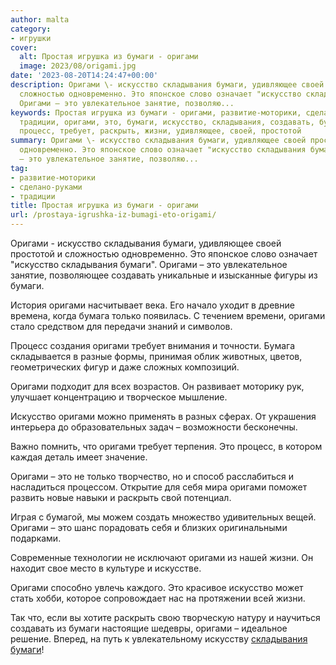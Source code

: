 ```yaml
---
author: malta
category:
- игрушки
cover:
  alt: Простая игрушка из бумаги - оригами
  image: 2023/08/origami.jpg
date: '2023-08-20T14:24:47+00:00'
description: Оригами \- искусство складывания бумаги, удивляющее своей простотой и
  сложностью одновременно. Это японское слово означает "искусство складывания бумаги".
  Оригами – это увлекательное занятие, позволяю...
keywords: Простая игрушка из бумаги - оригами, развитие-моторики, сделано-руками,
  традиции, оригами, это, бумаги, искусство, складывания, создавать, бумага, только,
  процесс, требует, раскрыть, жизни, удивляющее, своей, простотой
summary: Оригами \- искусство складывания бумаги, удивляющее своей простотой и сложностью
  одновременно. Это японское слово означает "искусство складывания бумаги". Оригами
  – это увлекательное занятие, позволяю...
tag:
- развитие-моторики
- сделано-руками
- традиции
title: Простая игрушка из бумаги - оригами
url: /prostaya-igrushka-iz-bumagi-eto-origami/
---
```


Оригами \- искусство складывания бумаги, удивляющее своей простотой и сложностью одновременно. Это японское слово означает "искусство складывания бумаги". Оригами – это увлекательное занятие, позволяющее создавать уникальные и изысканные фигуры из бумаги.

История оригами насчитывает века. Его начало уходит в древние времена, когда бумага только появилась. С течением времени, оригами стало средством для передачи знаний и символов.

Процесс создания оригами требует внимания и точности. Бумага складывается в разные формы, принимая облик животных, цветов, геометрических фигур и даже сложных композиций.

Оригами подходит для всех возрастов. Он развивает моторику рук, улучшает концентрацию и творческое мышление.

Искусство оригами можно применять в разных сферах. От украшения интерьера до образовательных задач – возможности бесконечны.

Важно помнить, что оригами требует терпения. Это процесс, в котором каждая деталь имеет значение.

Оригами – это не только творчество, но и способ расслабиться и насладиться процессом. Открытие для себя мира оригами поможет развить новые навыки и раскрыть свой потенциал.

Играя с бумагой, мы можем создать множество удивительных вещей. Оригами – это шанс порадовать себя и близких оригинальными подарками.

Современные технологии не исключают оригами из нашей жизни. Он находит свое место в культуре и искусстве.

Оригами способно увлечь каждого. Это красивое искусство может стать хобби, которое сопровождает нас на протяжении всей жизни.

Так что, если вы хотите раскрыть свою творческую натуру и научиться создавать из бумаги настоящие шедевры, оригами – идеальное решение. Вперед, на путь к увлекательному искусству [складывания бумаги](https://www.marbum.ru/)!